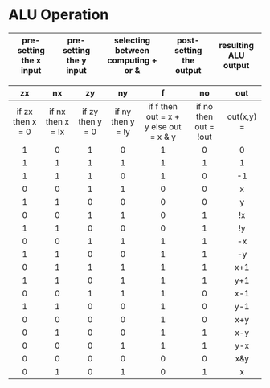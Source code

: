 # ALU Operation

| pre-setting the x input  | pre-setting the y input  | selecting between computing + or &  | post-setting the output  | resulting ALU output  |
|:-:|:-:|:-:|:-:|:-:|

| zx                | nx                 | zy                | ny                 | f  | no  | out  |
|:-:                |:-:                 |:-:                |:-:                 |:-: |:-:  |:-:   |
| if zx then x = 0  | if nx then x = !x  | if zy then y = 0  | if ny then y = !y  | if f then out = x + y else out = x & y  | if no then out = !out  | out(x,y) =  |
|         1         |          0         |        1          |          0         | 1 | 0 | 0   |
|         1         |          1         |        1          |          1         | 1 | 1 | 1   |
|         1         |          1         |        1          |          0         | 1 | 0 | -1  |
|         0         |          0         |        1          |          1         | 0 | 0 | x   |
|         1         |          1         |        0          |          0         | 0 | 0 | y   |
|         0         |          0         |        1          |          1         | 0 | 1 | !x  |
|         1         |          1         |        0          |          0         | 0 | 1 | !y  |
|         0         |          0         |        1          |          1         | 1 | 1 | -x  |
|         1         |          1         |        0          |          0         | 1 | 1 | -y  |
|         0         |          1         |        1          |          1         | 1 | 1 | x+1 |
|         1         |          1         |        0          |          1         | 1 | 1 | y+1 |
|         0         |          0         |        1          |          1         | 1 | 0 | x-1 |
|         1         |          1         |        0          |          0         | 1 | 0 | y-1 |
|         0         |          0         |        0          |          0         | 1 | 0 | x+y |
|         0         |          1         |        0          |          0         | 1 | 1 | x-y |
|         0         |          0         |        0          |          1         | 1 | 1 | y-x |
|         0         |          0         |        0          |          0         | 0 | 0 | x&y |
|         0         |          1         |        0          |          1         | 0 | 1 | x|y |

